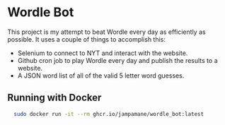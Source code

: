 # Wordle Bot
This project is my attempt to beat Wordle every day as efficiently as possible. It uses a couple of things to accomplish this:

- Selenium to connect to NYT and interact with the website.
- Github cron job to play Wordle every day and publish the results to a website.
- A JSON word list of all of the valid 5 letter word guesses.

## Running with Docker
``` bash
  sudo docker run -it --rm ghcr.io/jampamane/wordle_bot:latest
```
